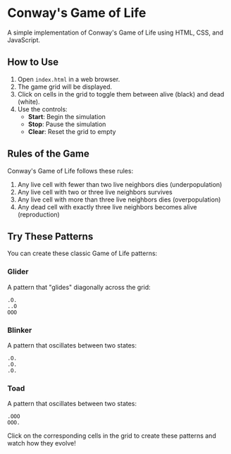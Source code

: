 # Conway's Game of Life

A simple implementation of Conway's Game of Life using HTML, CSS, and JavaScript.

## How to Use

1. Open `index.html` in a web browser.
2. The game grid will be displayed.
3. Click on cells in the grid to toggle them between alive (black) and dead (white).
4. Use the controls:
   - **Start**: Begin the simulation
   - **Stop**: Pause the simulation
   - **Clear**: Reset the grid to empty

## Rules of the Game

Conway's Game of Life follows these rules:

1. Any live cell with fewer than two live neighbors dies (underpopulation)
2. Any live cell with two or three live neighbors survives
3. Any live cell with more than three live neighbors dies (overpopulation)
4. Any dead cell with exactly three live neighbors becomes alive (reproduction)

## Try These Patterns

You can create these classic Game of Life patterns:

### Glider
A pattern that "glides" diagonally across the grid:
```
.O.
..O
OOO
```

### Blinker
A pattern that oscillates between two states:
```
.O.
.O.
.O.
```

### Toad
A pattern that oscillates between two states:
```
.OOO
OOO.
```

Click on the corresponding cells in the grid to create these patterns and watch how they evolve! 